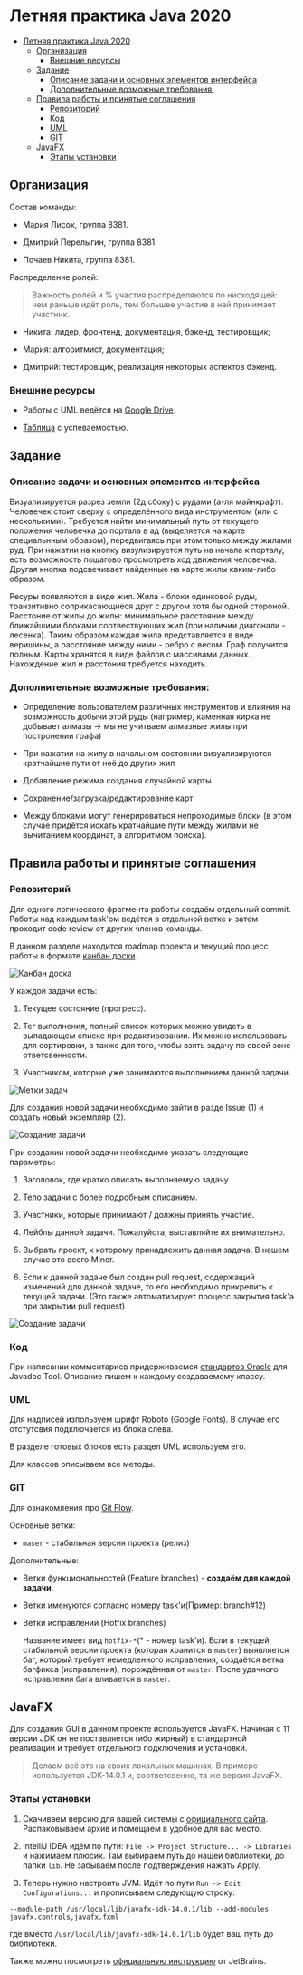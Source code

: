 # Летняя практика Java 2020

- [Летняя практика Java 2020](#летняя-практика-java-2020)
  - [Организация](#организация)
    - [Внешние ресурсы](#внешние-ресурсы)
  - [Задание](#задание)
    - [Описание задачи и основных элементов интерфейса](#описание-задачи-и-основных-элементов-интерфейса)
    - [Дополнительные возможные требования:](#дополнительные-возможные-требования)
  - [Правила работы и принятые соглашения](#правила-работы-и-принятые-соглашения)
    - [Репозиторий](#репозиторий)
    - [Код](#код)
    - [UML](#uml)
    - [GIT](#git)
  - [JavaFX](#javafx)
    - [Этапы установки](#этапы-установки)

## Организация

Состав команды:

* Мария Лисок, группа 8381.

* Дмитрий Перелыгин, группа 8381.

* Почаев Никита, группа 8381.

Распределение ролей:

> Важность ролей и % участия распределяются по нисходящей: чем раньше идёт роль, тем большее участие в ней принимает участник.

* Никита: лидер, фронтенд, документация, бэкенд, тестировщик;

* Мария: алгоритмист, документация;

* Дмитрий: тестировщик, реализация некоторых аспектов бэкенд.

### Внешние ресурсы

- Работы с UML ведётся на [Google Drive](https://drive.google.com/drive/folders/1PkiIVvs_va-AYD_eyzI6fmFJwQqqZouP?usp=sharing).

- [Таблица](https://docs.google.com/spreadsheets/d/1uBlZJoT_RPJDxgbZJWhwGqDrvCUeCLFpYWFIxlxnnKU/edit#gid=0) с успеваемостью.

## Задание

### Описание задачи и основных элементов интерфейса

Визуализируется разрез земли (2д сбоку) с рудами (а-ля майнкрафт). Человечек стоит сверху с определённого вида инструментом (или с несколькими). Требуется найти минимальный путь от текущего положения человечка до портала в ад (выделяется на карте специальнным образом), передвигаясь при этом только между жилами руд. При нажатии на кнопку визулизируется путь на начала к порталу, есть возможность пошагово просмотреть ход движения человечка. Другая кнопка подсвечивает найденные на карте жилы каким-либо образом.

Ресуры появляются в виде жил. Жила - блоки одинковой руды, транзитивно соприкасающиеся друг с другом хотя бы одной стороной. Расстоние от жилы до жилы: минимальное расстояние между ближайшими блоками соотвествующих жил (при наличии диагонали - лесенка). Таким образом каждая жила представляется в виде веришины, а расстояние между ними - ребро с весом. Граф получится полным. Карты хранятся в виде файлов с массивами данных. Нахождение жил и расстония требуется находить.

### Дополнительные возможные требования:

- Определение пользователем различных инструментов и влияния на возможность добычи этой руды (например, каменная кирка не добывает алмазы -> мы не учитваем алмазные жилы при постронении графа)

- При нажатии на жилу в начальном состоянии визуализируются кратчайшие пути от неё до других жил

- Добавление режима создания случайной карты

- Сохранение/загрузка/редактирование карт

- Между блоками могут генерироваться непроходимые блоки (в этом случае придётся искать кратчайшие пути между жилами не вычитанием координат, а алгоритмом поиска).

## Правила работы и принятые соглашения

### Репозиторий

Для одного логического фрагмента работы создаём отдельный commit. Работы над каждым task'ом ведётся в отдельной ветке и затем проходит code review от других членов команды.

В данном разделе находится roadmap проекта и текущий процесс работы в формате [канбан доски](https://ru.wikipedia.org/wiki/%D0%9A%D0%B0%D0%BD%D0%B1%D0%B0%D0%BD-%D0%B4%D0%BE%D1%81%D0%BA%D0%B0).

![Канбан доска](./media/git_1.png)

У каждой задачи есть:

1. Текущее состояние (прогресс).

2. Тег выполнения, полный список которых можно увидеть в выпадающем списке при редактировании. Их можно использовать для сортировки, а также для того, чтобы взять задачу по своей зоне ответсвенности.

3. Участником, которые уже занимаются выполнением данной задачи.

![Метки задач](./media/git_2.png)

Для создания новой задачи необходимо зайти в разде Issue (1) и создать новый экземпляр (2).

![Создание задачи](./media/git_3.png)

При создании новой задачи необходимо указать следующие параметры:

1. Заголовок, где кратко описать выполняемую задачу

2. Тело задачи с более подробным описанием.

3. Участники, которые принимают / должны принять участие.

4. Лейблы данной задачи. Пожалуйста, выставляйте их внимательно.

5. Выбрать проект, к которому принадлежить данная задача. В нашем случае это всего Miner.

6. Если к данной задаче был создан pull request, содержащий изменений для данной задаче, то его необходимо прикрепить к текущей задачи. (Это также автоматизирует процесс закрытия task'а при закрытии pull request)

![Создание задачи](./media/git_4.png)

### Код

При написании комментариев придерживаемся [стандартов Oracle](https://www.oracle.com/technical-resources/articles/java/javadoc-tool.html) для Javadoc Tool. Описание пишем к каждому создаваемому классу.

### UML

Для надписей изпользуем шрифт Roboto (Google Fonts). В случае его отстутсвия подключается из блока слева.

В разделе готовых блоков есть раздел UML используем его.

Для классов описываем все методы.

### GIT

Для ознакомления про [Git Flow](https://habr.com/ru/post/106912/).

Основные ветки:

- `maser` - стабильная версия проекта (релиз)

Дополнительные:

- Ветки функциональностей (Feature branches) - **создаём для каждой задачи**.

- Ветки именуются согласно номеру task'и(Пример: branch#12)

- Ветки исправлений (Hotfix branches)

  Название имеет вид `hotfix-*`(* - номер task'и). Если в текущей стабильной версии проекта (которая хранится в `master`) выявляется баг, который требует немедленного исправления, создаётся ветка багфикса (исправления), порождённая от `master`. После удачного исправления бага вливается в `master`.

## JavaFX

Для создания GUI в данном проекте используется JavaFX. Начиная с 11 версии JDK он не поставляется (ибо жирный) в стандартной реализации и требует отдельного подключения и установки.

> Делаем всё это на своих локальных машинах. В примере используется JDK-14.0.1 и, соответсвенно, та же версия JavaFX.

### Этапы установки

1. Скачиваем версию для вашей системы с [официального сайта](https://gluonhq.com/products/javafx/). Распаковываем архив и помещаем в удобное для вас место.

2. IntelliJ IDEA идём по пути: `File -> Project Structure... -> Libraries` и нажимаем плюсик. Там выбираем путь до нашей библиотеки, до папки `lib`. Не забываем после подтверждения нажать Apply.

3. Теперь нужно настроить JVM. Идёт по пути `Run -> Edit Configurations...` и прописываем следующую строку:

```
--module-path /usr/local/lib/javafx-sdk-14.0.1/lib --add-modules javafx.controls,javafx.fxml
```

где вместо `/usr/local/lib/javafx-sdk-14.0.1/lib` будет ваш путь до библиотеки.

Также можно посмотреть [официальную инструкцию](https://www.jetbrains.com/help/idea/javafx.html#troubleshoot) от JetBrains.
